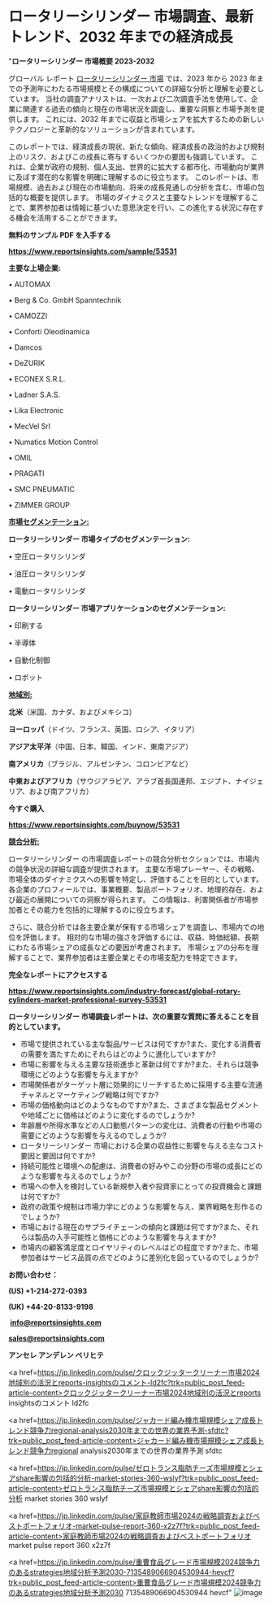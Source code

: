 # ロータリーシリンダー 市場調査、最新トレンド、2032 年までの経済成長

"<strong>ロータリーシリンダー 市場概要 2023-2032</strong>

グローバル レポート <a href=https://www.reportsinsights.com/sample/53531>ロータリーシリンダー 市場</a> では、2023 年から 2023 年までの予測年にわたる市場規模とその構成についての詳細な分析と理解を必要としています。 当社の調査アナリストは、一次および二次調査手法を使用して、企業に関連する過去の傾向と現在の市場状況を調査し、重要な洞察と市場予測を提供します。 これには、2032 年までに収益と市場シェアを拡大​​するための新しいテクノロジーと革新的なソリューションが含まれています。

このレポートでは、経済成長の現状、新たな傾向、経済成長の政治的および規制上のリスク、およびこの成長に寄与するいくつかの要因も強調しています。 これは、企業が政府の規制、個人支出、世界的に拡大する都市化、市場動向が業界に及ぼす潜在的な影響を明確に理解するのに役立ちます。 このレポートは、市場規模、過去および現在の市場動向、将来の成長見通しの分析を含む、市場の包括的な概要を提供します。 市場のダイナミクスと主要なトレンドを理解することで、業界参加者は情報に基づいた意思決定を行い、この進化する状況に存在する機会を活用することができます。

<strong><b>無料のサンプル PDF を入手する</b></strong>

<a href=https://www.reportsinsights.com/sample/53531><strong><u>https://www.reportsinsights.com/sample/53531</u></strong></a>

<strong>主要な上場企業:</strong>

• AUTOMAX

• Berg & Co. GmbH Spanntechnik

• CAMOZZI

• Conforti Oleodinamica

• Damcos

• DeZURIK

• ECONEX S.R.L.

• Ladner S.A.S.

• Lika Electronic

• MecVel Srl

• Numatics Motion Control

• OMIL

• PRAGATI

• SMC PNEUMATIC

• ZIMMER GROUP

<strong><u>市場セグメンテーション</u></strong><strong><u>:</u></strong>

<strong>ロータリーシリンダー 市場タイプのセグメンテーション:</strong>

• 空圧ロータリシリンダ

• 油圧ロータリシリンダ

• 電動ロータリシリンダ

<strong>ロータリーシリンダー 市場アプリケーションのセグメンテーション:</strong>

• 印刷する

• 半導体

• 自動化制御

• ロボット

<strong><u>地域別</u></strong><strong><u>:</u></strong>

<strong>北米</strong>（米国、カナダ、およびメキシコ）

<strong>ヨーロッパ</strong>（ドイツ、フランス、英国、ロシア、イタリア）

<strong>アジア太平洋</strong>（中国、日本、韓国、インド、東南アジア）

<strong>南アメリカ</strong>（ブラジル、アルゼンチン、コロンビアなど）

<strong>中東およびアフリカ</strong>（サウジアラビア、アラブ首長国連邦、エジプト、ナイジェリア、および南アフリカ）

<strong>今すぐ購入</strong>

<a href=https://www.reportsinsights.com/buynow/53531><strong><u>https://www.reportsinsights.com/buynow/53531</u></strong></a>

<strong><u>競合分析:</u></strong>

ロータリーシリンダー の市場調査レポートの競合分析セクションでは、市場内の競争状況の詳細な調査が提供されます。 主要な市場プレーヤー、その戦略、市場全体のダイナミクスへの影響を特定し、評価することを目的としています。 各企業のプロフィールでは、事業概要、製品ポートフォリオ、地理的存在、および最近の展開についての洞察が得られます。 この情報は、利害関係者が市場参加者とその能力を包括的に理解するのに役立ちます。

さらに、競合分析では各主要企業が保有する市場シェアを調査し、市場内での地位を評価します。 相対的な市場の強さを評価するには、収益、時価総額、長期にわたる市場シェアの成長などの要因が考慮されます。 市場シェアの分布を理解することで、業界参加者は主要企業とその市場支配力を特定できます。

<strong>完全なレポートにアクセスする</strong>

<a href=https://www.reportsinsights.com/industry-forecast/global-rotary-cylinders-market-professional-survey-53531><strong><u><b>https://www.reportsinsights.com/industry-forecast/global-rotary-cylinders-market-professional-survey-53531</b></u></strong></a>

<strong><b>ロータリーシリンダー 市場調査レポートは、次の重要な質問に答えることを目的としています。</b></strong>
<ul>
  <li>市場で提供されている主な製品/サービスは何ですか?また、変化する消費者の需要を満たすためにそれらはどのように進化していますか?</li>
  <li>市場に影響を与える主要な技術進歩と革新は何ですか?また、それらは競争環境にどのような影響を与えますか?</li>
  <li>市場関係者がターゲット層に効果的にリーチするために採用する主要な流通チャネルとマーケティング戦略は何ですか?</li>
  <li>市場の価格動向はどのようなものですか?また、さまざまな製品セグメントや地域ごとに価格はどのように変化するのでしょうか?</li>
  <li>年齢層や所得水準などの人口動態パターンの変化は、消費者の行動や市場の需要にどのような影響を与えるのでしょうか?</li>
  <li>ロータリーシリンダー 市場における企業の収益性に影響を与える主なコスト要因と要因は何ですか?</li>
  <li>持続可能性と環境への配慮は、消費者の好みやこの分野の市場の成長にどのような影響を与えるのでしょうか?</li>
  <li>市場への参入を検討している新規参入者や投資家にとっての投資機会と課題は何ですか?</li>
  <li>政府の政策や規制は市場力学にどのような影響を与え、業界戦略を形作るのでしょうか?</li>
  <li>市場における現在のサプライチェーンの傾向と課題は何ですか?また、それらは製品の入手可能性と価格にどのような影響を与えますか?</li>
  <li>市場内の顧客満足度とロイヤリティのレベルはどの程度ですか?また、市場参加者はサービス品質の点でどのように差別化を図っているのでしょうか?</li>
</ul>
<strong>お問い合わせ：</strong>

<strong>(US) +1-214-272-0393</strong>

<strong>(UK) +44-20-8133-9198</strong>

<strong> </strong><a href=info@reportsinsights.com><strong><u>info@reportsinsights.com</u></strong></a>

<a href=sales@reportsinsights.com><strong><u>sales@reportsinsights.com</u></strong></a>

<strong>アンセレ アンデレン ベリヒテ</strong>

<a href=https://jp.linkedin.com/pulse/クロックジッタークリーナー市場2024地域別の活況とreports-insightsのコメント-ld2fc?trk=public_post_feed-article-content>クロックジッタークリーナー市場2024地域別の活況とreports insightsのコメント ld2fc</a>

<a href=https://jp.linkedin.com/pulse/ジャカード編み機市場規模シェア成長トレンド競争力regional-analysis2030年までの世界の業界予測-sfdtc?trk=public_post_feed-article-content>ジャカード編み機市場規模シェア成長トレンド競争力regional analysis2030年までの世界の業界予測 sfdtc</a>

<a href=https://jp.linkedin.com/pulse/ゼロトランス脂肪チーズ市場規模とシェアshare影響の包括的分析-market-stories-360-wslyf?trk=public_post_feed-article-content>ゼロトランス脂肪チーズ市場規模とシェアshare影響の包括的分析 market stories 360 wslyf</a>

<a href=https://jp.linkedin.com/pulse/家庭教師市場2024の戦略調査およびベストポートフォリオ-market-pulse-report-360-x2z7f?trk=public_post_feed-article-content>家庭教師市場2024の戦略調査およびベストポートフォリオ market pulse report 360 x2z7f</a>

<a href=https://jp.linkedin.com/pulse/重曹食品グレード市場規模2024競争力のあるstrategies地域分析予測2030-7135489066904530944-hevcf?trk=public_post_feed-article-content>重曹食品グレード市場規模2024競争力のあるstrategies地域分析予測2030 7135489066904530944 hevcf</a>"
![image](https://github.com/gayatrid12/RImarketdynamics/assets/158473851/1b53b1f7-172f-495b-b58f-6e0d57532bee)
